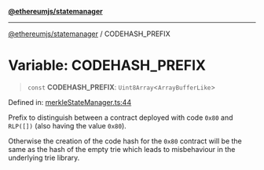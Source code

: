 [**@ethereumjs/statemanager**](../README.md)

***

[@ethereumjs/statemanager](../README.md) / CODEHASH\_PREFIX

# Variable: CODEHASH\_PREFIX

> `const` **CODEHASH\_PREFIX**: `Uint8Array`\<`ArrayBufferLike`\>

Defined in: [merkleStateManager.ts:44](https://github.com/ethereumjs/ethereumjs-monorepo/blob/master/packages/statemanager/src/merkleStateManager.ts#L44)

Prefix to distinguish between a contract deployed with code `0x80`
and `RLP([])` (also having the value `0x80`).

Otherwise the creation of the code hash for the `0x80` contract
will be the same as the hash of the empty trie which leads to
misbehaviour in the underlying trie library.
